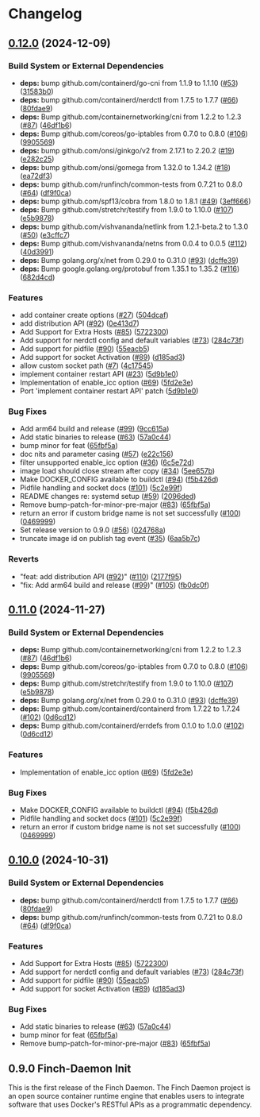 # Changelog

## [0.12.0](https://github.com/austinvazquez/finch-daemon-2/compare/v0.11.0...v0.12.0) (2024-12-09)


### Build System or External Dependencies

* **deps:** bump github.com/containerd/go-cni from 1.1.9 to 1.1.10 ([#53](https://github.com/austinvazquez/finch-daemon-2/issues/53)) ([31583b0](https://github.com/austinvazquez/finch-daemon-2/commit/31583b0bd25dfdcf5c53ae78882b9df3ac36cc11))
* **deps:** bump github.com/containerd/nerdctl from 1.7.5 to 1.7.7 ([#66](https://github.com/austinvazquez/finch-daemon-2/issues/66)) ([80fdae9](https://github.com/austinvazquez/finch-daemon-2/commit/80fdae9e466a2df51f61f6f7ab22effe21f5913f))
* **deps:** Bump github.com/containernetworking/cni from 1.2.2 to 1.2.3 ([#87](https://github.com/austinvazquez/finch-daemon-2/issues/87)) ([46df1b6](https://github.com/austinvazquez/finch-daemon-2/commit/46df1b631d6d9cf77d1a34b1162c9ac0226e5ff6))
* **deps:** Bump github.com/coreos/go-iptables from 0.7.0 to 0.8.0 ([#106](https://github.com/austinvazquez/finch-daemon-2/issues/106)) ([9905569](https://github.com/austinvazquez/finch-daemon-2/commit/990556941eee136457e190de217e9e64249b54d1))
* **deps:** bump github.com/onsi/ginkgo/v2 from 2.17.1 to 2.20.2 ([#19](https://github.com/austinvazquez/finch-daemon-2/issues/19)) ([e282c25](https://github.com/austinvazquez/finch-daemon-2/commit/e282c253bfdd2bad7e97866e75598291892fb7fa))
* **deps:** bump github.com/onsi/gomega from 1.32.0 to 1.34.2 ([#18](https://github.com/austinvazquez/finch-daemon-2/issues/18)) ([ea72df3](https://github.com/austinvazquez/finch-daemon-2/commit/ea72df3f479e10ef0de0357a31a1686d626f5041))
* **deps:** bump github.com/runfinch/common-tests from 0.7.21 to 0.8.0 ([#64](https://github.com/austinvazquez/finch-daemon-2/issues/64)) ([df9f0ca](https://github.com/austinvazquez/finch-daemon-2/commit/df9f0cad2f1cc842a6c3033dc2d635008a2690df))
* **deps:** bump github.com/spf13/cobra from 1.8.0 to 1.8.1 ([#49](https://github.com/austinvazquez/finch-daemon-2/issues/49)) ([3eff666](https://github.com/austinvazquez/finch-daemon-2/commit/3eff666f81e4ea655b9d70e5fa7e8043283ec959))
* **deps:** Bump github.com/stretchr/testify from 1.9.0 to 1.10.0 ([#107](https://github.com/austinvazquez/finch-daemon-2/issues/107)) ([e5b9878](https://github.com/austinvazquez/finch-daemon-2/commit/e5b987880954c14b90a2f984a586b2b02eeec44c))
* **deps:** bump github.com/vishvananda/netlink from 1.2.1-beta.2 to 1.3.0 ([#50](https://github.com/austinvazquez/finch-daemon-2/issues/50)) ([e3cffc7](https://github.com/austinvazquez/finch-daemon-2/commit/e3cffc77ac28451c15d5c6a04ab63fd89c34fe4b))
* **deps:** Bump github.com/vishvananda/netns from 0.0.4 to 0.0.5 ([#112](https://github.com/austinvazquez/finch-daemon-2/issues/112)) ([40d3991](https://github.com/austinvazquez/finch-daemon-2/commit/40d3991864516be6816abbb788118aaaf6e29802))
* **deps:** Bump golang.org/x/net from 0.29.0 to 0.31.0 ([#93](https://github.com/austinvazquez/finch-daemon-2/issues/93)) ([dcffe39](https://github.com/austinvazquez/finch-daemon-2/commit/dcffe399140761198e2fec7de08005a7c56c5c3f))
* **deps:** Bump google.golang.org/protobuf from 1.35.1 to 1.35.2 ([#116](https://github.com/austinvazquez/finch-daemon-2/issues/116)) ([682d4cd](https://github.com/austinvazquez/finch-daemon-2/commit/682d4cddf09c19a254e5341d9c7842d4da3e2d3c))


### Features

* add container create options ([#27](https://github.com/austinvazquez/finch-daemon-2/issues/27)) ([504dcaf](https://github.com/austinvazquez/finch-daemon-2/commit/504dcaf9eff1316c9dd40db82a4ecce9b3e1796d))
* add distribution API ([#92](https://github.com/austinvazquez/finch-daemon-2/issues/92)) ([0e413d7](https://github.com/austinvazquez/finch-daemon-2/commit/0e413d7a3833f2b392921bf7131e80bf6b969fa0))
* Add Support for Extra Hosts ([#85](https://github.com/austinvazquez/finch-daemon-2/issues/85)) ([5722300](https://github.com/austinvazquez/finch-daemon-2/commit/5722300912f8a4cdcc4aa22bae6524ef79a9b7d1))
* Add support for nerdctl config and default variables ([#73](https://github.com/austinvazquez/finch-daemon-2/issues/73)) ([284c73f](https://github.com/austinvazquez/finch-daemon-2/commit/284c73ffc02ac5bd1712b92e06675474cb206c19))
* Add support for pidfile ([#90](https://github.com/austinvazquez/finch-daemon-2/issues/90)) ([55eacb5](https://github.com/austinvazquez/finch-daemon-2/commit/55eacb5f8ed302bf8aa2138a9b47b2c01970e28b))
* Add support for socket Activation ([#89](https://github.com/austinvazquez/finch-daemon-2/issues/89)) ([d185ad3](https://github.com/austinvazquez/finch-daemon-2/commit/d185ad3b2fc057fb7655ee0168d4ffea679df432))
* allow custom socket path ([#7](https://github.com/austinvazquez/finch-daemon-2/issues/7)) ([4c17545](https://github.com/austinvazquez/finch-daemon-2/commit/4c1754576d5beb3bd6b12e36893a588b2bb95825))
* implement container restart API ([#23](https://github.com/austinvazquez/finch-daemon-2/issues/23)) ([5d9b1e0](https://github.com/austinvazquez/finch-daemon-2/commit/5d9b1e0f4e1565fd374b0f0941f373a094dc749c))
* Implementation of enable_icc option ([#69](https://github.com/austinvazquez/finch-daemon-2/issues/69)) ([5fd2e3e](https://github.com/austinvazquez/finch-daemon-2/commit/5fd2e3ee7cf1f17f59c58028fd931bc9a9f51b38))
* Port 'implement container restart API' patch ([5d9b1e0](https://github.com/austinvazquez/finch-daemon-2/commit/5d9b1e0f4e1565fd374b0f0941f373a094dc749c))


### Bug Fixes

* Add arm64 build and release ([#99](https://github.com/austinvazquez/finch-daemon-2/issues/99)) ([9cc615a](https://github.com/austinvazquez/finch-daemon-2/commit/9cc615af4add118537441a7357f936fb02f7ef86))
* Add static binaries to release ([#63](https://github.com/austinvazquez/finch-daemon-2/issues/63)) ([57a0c44](https://github.com/austinvazquez/finch-daemon-2/commit/57a0c44d56bbf0addbf5b8c78a2baebac61141ab))
* bump minor for feat ([65fbf5a](https://github.com/austinvazquez/finch-daemon-2/commit/65fbf5afaeb175d5660ff13acc639ec3d72ac273))
* doc nits and parameter casing ([#57](https://github.com/austinvazquez/finch-daemon-2/issues/57)) ([e22c156](https://github.com/austinvazquez/finch-daemon-2/commit/e22c156cc8bcb97f25c6f41a14e833203e8798ce))
* filter unsupported enable_icc option ([#36](https://github.com/austinvazquez/finch-daemon-2/issues/36)) ([6c5e72d](https://github.com/austinvazquez/finch-daemon-2/commit/6c5e72d4e8c9f6a5be12bf38078798423d11064f))
* image load should close stream after copy ([#34](https://github.com/austinvazquez/finch-daemon-2/issues/34)) ([5ee657b](https://github.com/austinvazquez/finch-daemon-2/commit/5ee657b17de96c1d2302e9ee7490ccfdc64cd907))
* Make DOCKER_CONFIG available to buildctl ([#94](https://github.com/austinvazquez/finch-daemon-2/issues/94)) ([f5b426d](https://github.com/austinvazquez/finch-daemon-2/commit/f5b426d058c8700e4a4111143db131b4582287d8))
* Pidfile handling and socket docs ([#101](https://github.com/austinvazquez/finch-daemon-2/issues/101)) ([5c2e99f](https://github.com/austinvazquez/finch-daemon-2/commit/5c2e99f22388d184b2f7916432cac1173622143c))
* README changes re: systemd setup ([#59](https://github.com/austinvazquez/finch-daemon-2/issues/59)) ([2096ded](https://github.com/austinvazquez/finch-daemon-2/commit/2096ded2283a8582186be01eeee42a8c0ab6161d))
* Remove bump-patch-for-minor-pre-major ([#83](https://github.com/austinvazquez/finch-daemon-2/issues/83)) ([65fbf5a](https://github.com/austinvazquez/finch-daemon-2/commit/65fbf5afaeb175d5660ff13acc639ec3d72ac273))
* return an error if custom bridge name is not set successfully ([#100](https://github.com/austinvazquez/finch-daemon-2/issues/100)) ([0469999](https://github.com/austinvazquez/finch-daemon-2/commit/0469999c87b8659b149617cc99ab919e1a09b752))
* Set release version to 0.9.0 ([#56](https://github.com/austinvazquez/finch-daemon-2/issues/56)) ([024768a](https://github.com/austinvazquez/finch-daemon-2/commit/024768a6937ab2917870f9a3348dc0be114d3523))
* truncate image id on publish tag event ([#35](https://github.com/austinvazquez/finch-daemon-2/issues/35)) ([6aa5b7c](https://github.com/austinvazquez/finch-daemon-2/commit/6aa5b7ce76979682ad1cf2b49ac0237a74cac809))


### Reverts

* "feat: add distribution API ([#92](https://github.com/austinvazquez/finch-daemon-2/issues/92))" ([#110](https://github.com/austinvazquez/finch-daemon-2/issues/110)) ([2177f95](https://github.com/austinvazquez/finch-daemon-2/commit/2177f9553d2ecc80908d09729277a24ac355f8e2))
* "fix: Add arm64 build and release ([#99](https://github.com/austinvazquez/finch-daemon-2/issues/99))" ([#105](https://github.com/austinvazquez/finch-daemon-2/issues/105)) ([fb0dc0f](https://github.com/austinvazquez/finch-daemon-2/commit/fb0dc0fa6a4a4d6d0aba3567afffe3f4fe0e9291))

## [0.11.0](https://github.com/runfinch/finch-daemon/compare/v0.10.0...v0.11.0) (2024-11-27)


### Build System or External Dependencies

* **deps:** Bump github.com/containernetworking/cni from 1.2.2 to 1.2.3 ([#87](https://github.com/runfinch/finch-daemon/issues/87)) ([46df1b6](https://github.com/runfinch/finch-daemon/commit/46df1b631d6d9cf77d1a34b1162c9ac0226e5ff6))
* **deps:** Bump github.com/coreos/go-iptables from 0.7.0 to 0.8.0 ([#106](https://github.com/runfinch/finch-daemon/issues/106)) ([9905569](https://github.com/runfinch/finch-daemon/commit/990556941eee136457e190de217e9e64249b54d1))
* **deps:** Bump github.com/stretchr/testify from 1.9.0 to 1.10.0 ([#107](https://github.com/runfinch/finch-daemon/issues/107)) ([e5b9878](https://github.com/runfinch/finch-daemon/commit/e5b987880954c14b90a2f984a586b2b02eeec44c))
* **deps:** Bump golang.org/x/net from 0.29.0 to 0.31.0 ([#93](https://github.com/runfinch/finch-daemon/issues/93)) ([dcffe39](https://github.com/runfinch/finch-daemon/commit/dcffe399140761198e2fec7de08005a7c56c5c3f))
* **deps:** Bump github.com/containerd/containerd from 1.7.22 to 1.7.24 ([#102](https://github.com/runfinch/finch-daemon/issues/102)) ([0d6cd12](https://github.com/runfinch/finch-daemon/commit/0d6cd122af858ed4431ebf37a673ad933054c833))
* **deps:** Bump github.com/containerd/errdefs from 0.1.0 to 1.0.0 ([#102](https://github.com/runfinch/finch-daemon/issues/102)) ([0d6cd12](https://github.com/runfinch/finch-daemon/commit/0d6cd122af858ed4431ebf37a673ad933054c833))


### Features

* Implementation of enable_icc option ([#69](https://github.com/runfinch/finch-daemon/issues/69)) ([5fd2e3e](https://github.com/runfinch/finch-daemon/commit/5fd2e3ee7cf1f17f59c58028fd931bc9a9f51b38))


### Bug Fixes

* Make DOCKER_CONFIG available to buildctl ([#94](https://github.com/runfinch/finch-daemon/issues/94)) ([f5b426d](https://github.com/runfinch/finch-daemon/commit/f5b426d058c8700e4a4111143db131b4582287d8))
* Pidfile handling and socket docs ([#101](https://github.com/runfinch/finch-daemon/issues/101)) ([5c2e99f](https://github.com/runfinch/finch-daemon/commit/5c2e99f22388d184b2f7916432cac1173622143c))
* return an error if custom bridge name is not set successfully ([#100](https://github.com/runfinch/finch-daemon/issues/100)) ([0469999](https://github.com/runfinch/finch-daemon/commit/0469999c87b8659b149617cc99ab919e1a09b752))


## [0.10.0](https://github.com/runfinch/finch-daemon/compare/v0.9.0...v0.10.0) (2024-10-31)


### Build System or External Dependencies

* **deps:** bump github.com/containerd/nerdctl from 1.7.5 to 1.7.7 ([#66](https://github.com/runfinch/finch-daemon/issues/66)) ([80fdae9](https://github.com/runfinch/finch-daemon/commit/80fdae9e466a2df51f61f6f7ab22effe21f5913f))
* **deps:** bump github.com/runfinch/common-tests from 0.7.21 to 0.8.0 ([#64](https://github.com/runfinch/finch-daemon/issues/64)) ([df9f0ca](https://github.com/runfinch/finch-daemon/commit/df9f0cad2f1cc842a6c3033dc2d635008a2690df))


### Features

* Add Support for Extra Hosts ([#85](https://github.com/runfinch/finch-daemon/issues/85)) ([5722300](https://github.com/runfinch/finch-daemon/commit/5722300912f8a4cdcc4aa22bae6524ef79a9b7d1))
* Add support for nerdctl config and default variables ([#73](https://github.com/runfinch/finch-daemon/issues/73)) ([284c73f](https://github.com/runfinch/finch-daemon/commit/284c73ffc02ac5bd1712b92e06675474cb206c19))
* Add support for pidfile ([#90](https://github.com/runfinch/finch-daemon/issues/90)) ([55eacb5](https://github.com/runfinch/finch-daemon/commit/55eacb5f8ed302bf8aa2138a9b47b2c01970e28b))
* Add support for socket Activation ([#89](https://github.com/runfinch/finch-daemon/issues/89)) ([d185ad3](https://github.com/runfinch/finch-daemon/commit/d185ad3b2fc057fb7655ee0168d4ffea679df432))


### Bug Fixes

* Add static binaries to release ([#63](https://github.com/runfinch/finch-daemon/issues/63)) ([57a0c44](https://github.com/runfinch/finch-daemon/commit/57a0c44d56bbf0addbf5b8c78a2baebac61141ab))
* bump minor for feat ([65fbf5a](https://github.com/runfinch/finch-daemon/commit/65fbf5afaeb175d5660ff13acc639ec3d72ac273))
* Remove bump-patch-for-minor-pre-major ([#83](https://github.com/runfinch/finch-daemon/issues/83)) ([65fbf5a](https://github.com/runfinch/finch-daemon/commit/65fbf5afaeb175d5660ff13acc639ec3d72ac273))

## 0.9.0  Finch-Daemon Init

This is the first release of the Finch Daemon.
The Finch Daemon project is an open source container runtime engine that enables users to integrate software that uses Docker's RESTful APIs as a programmatic dependency.

